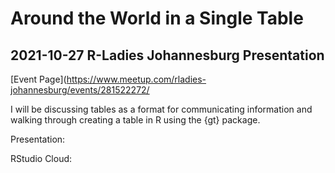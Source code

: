 # Around the World in a Single Table
## 2021-10-27 R-Ladies Johannesburg Presentation

[Event Page](https://www.meetup.com/rladies-johannesburg/events/281522272/

I will be discussing tables as a format for communicating information and walking through creating a table in R using the {gt} package.

Presentation:




RStudio Cloud:
